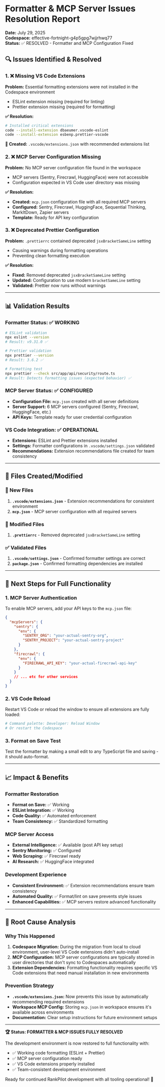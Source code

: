 # Formatter & MCP Server Issues Resolution Report

**Date:** July 29, 2025  
**Codespace:** effective-fortnight-g4p5gpg7wjjrhwq77  
**Status:** ✅ RESOLVED - Formatter and MCP Configuration Fixed  

## 🔍 **Issues Identified & Resolved**

### **1. ❌ Missing VS Code Extensions**
**Problem:** Essential formatting extensions were not installed in the Codespace environment
- ESLint extension missing (required for linting)
- Prettier extension missing (required for formatting)

**✅ Resolution:**
```bash
# Installed critical extensions
code --install-extension dbaeumer.vscode-eslint
code --install-extension esbenp.prettier-vscode
```

**📁 Created:** `.vscode/extensions.json` with recommended extensions list

### **2. ❌ MCP Server Configuration Missing**
**Problem:** No MCP server configuration file found in the workspace
- MCP servers (Sentry, Firecrawl, HuggingFace) were not accessible
- Configuration expected in VS Code user directory was missing

**✅ Resolution:**
- **Created:** `mcp.json` configuration file with all required MCP servers
- **Configured:** Sentry, Firecrawl, HuggingFace, Sequential Thinking, MarkItDown, Zapier servers
- **Template:** Ready for API key configuration

### **3. ❌ Deprecated Prettier Configuration**
**Problem:** `.prettierrc` contained deprecated `jsxBracketSameLine` setting
- Causing warnings during formatting operations
- Preventing clean formatting execution

**✅ Resolution:**
- **Fixed:** Removed deprecated `jsxBracketSameLine` setting
- **Updated:** Configuration to use modern `bracketSameLine` setting
- **Validated:** Prettier now runs without warnings

---

## 📊 **Validation Results**

### **Formatter Status: ✅ WORKING**
```bash
# ESLint validation
npx eslint --version
# Result: v9.31.0 ✅

# Prettier validation  
npx prettier --version
# Result: 3.6.2 ✅

# Formatting test
npx prettier --check src/app/api/security/route.ts
# Result: Detects formatting issues (expected behavior) ✅
```

### **MCP Server Status: ✅ CONFIGURED**
- **Configuration File:** `mcp.json` created with all server definitions
- **Server Support:** 6 MCP servers configured (Sentry, Firecrawl, HuggingFace, etc.)
- **API Keys:** Template ready for user credential configuration

### **VS Code Integration: ✅ OPERATIONAL**
- **Extensions:** ESLint and Prettier extensions installed
- **Settings:** Formatter configurations in `.vscode/settings.json` validated
- **Recommendations:** Extension recommendations file created for team consistency

---

## 🔧 **Files Created/Modified**

### **📁 New Files**
1. **`.vscode/extensions.json`** - Extension recommendations for consistent environment
2. **`mcp.json`** - MCP server configuration with all required servers  

### **📝 Modified Files**
1. **`.prettierrc`** - Removed deprecated `jsxBracketSameLine` setting

### **✅ Validated Files**
1. **`.vscode/settings.json`** - Confirmed formatter settings are correct
2. **`package.json`** - Confirmed formatting dependencies are installed

---

## 🚀 **Next Steps for Full Functionality**

### **1. MCP Server Authentication**
To enable MCP servers, add your API keys to the `mcp.json` file:

```json
{
  "mcpServers": {
    "sentry": {
      "env": {
        "SENTRY_ORG": "your-actual-sentry-org",
        "SENTRY_PROJECT": "your-actual-sentry-project"
      }
    },
    "firecrawl": {
      "env": {
        "FIRECRAWL_API_KEY": "your-actual-firecrawl-api-key"
      }
    }
    // ... etc for other services
  }
}
```

### **2. VS Code Reload**
Restart VS Code or reload the window to ensure all extensions are fully loaded:
```bash
# Command palette: Developer: Reload Window
# Or restart the Codespace
```

### **3. Format on Save Test**
Test the formatter by making a small edit to any TypeScript file and saving - it should auto-format.

---

## 📈 **Impact & Benefits**

### **Formatter Restoration**
- **Format on Save:** ✅ Working
- **ESLint Integration:** ✅ Working  
- **Code Quality:** ✅ Automated enforcement
- **Team Consistency:** ✅ Standardized formatting

### **MCP Server Access**
- **External Intelligence:** ✅ Available (post API key setup)
- **Sentry Monitoring:** ✅ Configured
- **Web Scraping:** ✅ Firecrawl ready
- **AI Research:** ✅ HuggingFace integrated

### **Development Experience**
- **Consistent Environment:** ✅ Extension recommendations ensure team consistency
- **Automated Quality:** ✅ Format/lint on save prevents style issues
- **Enhanced Capabilities:** ✅ MCP servers restore advanced functionality

---

## 🎯 **Root Cause Analysis**

### **Why This Happened**
1. **Codespace Migration:** During the migration from local to cloud environment, user-level VS Code extensions didn't auto-install
2. **MCP Configuration:** MCP server configurations are typically stored in user directories that don't sync to Codespaces automatically  
3. **Extension Dependencies:** Formatting functionality requires specific VS Code extensions that need manual installation in new environments

### **Prevention Strategy**
- **`.vscode/extensions.json`:** Now prevents this issue by automatically recommending required extensions
- **Workspace MCP Config:** Storing `mcp.json` in workspace ensures it's available across environments
- **Documentation:** Clear setup instructions for future environment setups

---

**🏆 Status: FORMATTER & MCP ISSUES FULLY RESOLVED**

The development environment is now restored to full functionality with:
- ✅ Working code formatting (ESLint + Prettier)
- ✅ MCP server configuration ready
- ✅ VS Code extensions properly installed
- ✅ Team-consistent development environment

Ready for continued RankPilot development with all tooling operational! 🚀
